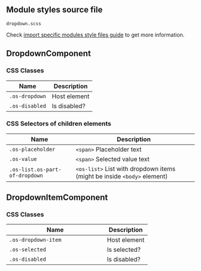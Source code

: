 ## Module styles source file

`dropdown.scss`

Check [import specific modules style files guide](https://ngx-os.io/guides/import-specific-modules-style-files)
to get more information.

## DropdownComponent

### CSS Classes
| Name           | Description                       |
| -------------- | --------------------------------- |
| `.os-dropdown` | Host element                      |
| `.os-disabled` | Is disabled?                      |

### CSS Selectors of children elements
| Name                           | Description                                                             |
| ------------------------------ | ----------------------------------------------------------------------- |
| `.os-placeholder`              | `<span>` Placeholder text                                               |
| `.os-value`                    | `<span>` Selected value text                                            |
| `.os-list.os-part-of-dropdown` | `<os-list>` List with dropdown items (might be inside `<body>` element) |

## DropdownItemComponent

### CSS Classes
| Name                             | Description                       |
| -------------------------------- | --------------------------------- |
| `.os-dropdown-item             ` | Host element                      |
| `.os-selected`                   | Is selected?                      |
| `.os-disabled`                   | Is disabled?                      |

